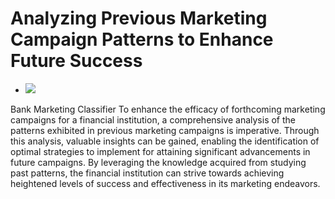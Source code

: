 # Analyzing Previous Marketing Campaign Patterns to Enhance Future Success 
* ![](https://blog.vimarketingandbranding.com/hs-fs/hubfs/iStock_000032568274Large-422859-edited.jpg?width=1000&name=iStock_000032568274Large-422859-edited.jpg)

Bank Marketing Classifier
To enhance the efficacy of forthcoming marketing campaigns for a financial institution, a comprehensive analysis of the patterns exhibited in previous marketing campaigns is imperative. Through this analysis, valuable insights can be gained, enabling the identification of optimal strategies to implement for attaining significant advancements in future campaigns. By leveraging the knowledge acquired from studying past patterns, the financial institution can strive towards achieving heightened levels of success and effectiveness in its marketing endeavors.

